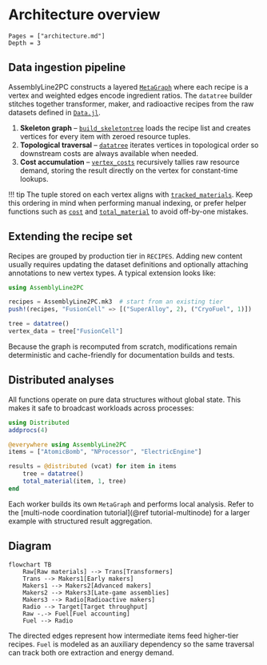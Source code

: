 # Architecture overview

```@contents
Pages = ["architecture.md"]
Depth = 3
```

## Data ingestion pipeline

AssemblyLine2PC constructs a layered [`MetaGraph`](https://juliagraphs.org/MetaGraphsNext.jl/stable/)
where each recipe is a vertex and weighted edges encode ingredient ratios. The
`datatree` builder stitches together transformer, maker, and radioactive recipes
from the raw datasets defined in [`Data.jl`](https://github.com/LauraBMo/AssemblyLine2PC.jl/blob/main/src/Data.jl).

1. **Skeleton graph** – [`build_skeletontree`](@ref) loads the recipe list and
   creates vertices for every item with zeroed resource tuples.
2. **Topological traversal** – [`datatree`](@ref) iterates vertices in
   topological order so downstream costs are always available when needed.
3. **Cost accumulation** – [`vertex_costs`](@ref) recursively tallies raw
   resource demand, storing the result directly on the vertex for constant-time
   lookups.

!!! tip
    The tuple stored on each vertex aligns with [`tracked_materials`](@ref).
    Keep this ordering in mind when performing manual indexing, or prefer helper
    functions such as [`cost`](@ref) and [`total_material`](@ref) to avoid
    off-by-one mistakes.

## Extending the recipe set

Recipes are grouped by production tier in `RECIPES`. Adding new content usually
requires updating the dataset definitions and optionally attaching annotations to
new vertex types. A typical extension looks like:

```julia
using AssemblyLine2PC

recipes = AssemblyLine2PC.mk3  # start from an existing tier
push!(recipes, "FusionCell" => [("SuperAlloy", 2), ("CryoFuel", 1)])

tree = datatree()
vertex_data = tree["FusionCell"]
```

Because the graph is recomputed from scratch, modifications remain deterministic
and cache-friendly for documentation builds and tests.

## Distributed analyses

All functions operate on pure data structures without global state. This makes it
safe to broadcast workloads across processes:

```julia
using Distributed
addprocs(4)

@everywhere using AssemblyLine2PC
items = ["AtomicBomb", "NProcessor", "ElectricEngine"]

results = @distributed (vcat) for item in items
    tree = datatree()
    total_material(item, 1, tree)
end
```

Each worker builds its own `MetaGraph` and performs local analysis. Refer to the
[multi-node coordination tutorial](@ref tutorial-multinode) for a larger example
with structured result aggregation.

## Diagram

```mermaid
flowchart TB
    Raw[Raw materials] --> Trans[Transformers]
    Trans --> Makers1[Early makers]
    Makers1 --> Makers2[Advanced makers]
    Makers2 --> Makers3[Late-game assemblies]
    Makers3 --> Radio[Radioactive makers]
    Radio --> Target[Target throughput]
    Raw -.-> Fuel[Fuel accounting]
    Fuel --> Radio
```

The directed edges represent how intermediate items feed higher-tier recipes.
`Fuel` is modeled as an auxiliary dependency so the same traversal can track both
ore extraction and energy demand.
